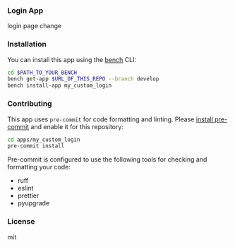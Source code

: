 ### Login App

login page change

### Installation

You can install this app using the [bench](https://github.com/frappe/bench) CLI:

```bash
cd $PATH_TO_YOUR_BENCH
bench get-app $URL_OF_THIS_REPO --branch develop
bench install-app my_custom_login
```

### Contributing

This app uses `pre-commit` for code formatting and linting. Please [install pre-commit](https://pre-commit.com/#installation) and enable it for this repository:

```bash
cd apps/my_custom_login
pre-commit install
```

Pre-commit is configured to use the following tools for checking and formatting your code:

- ruff
- eslint
- prettier
- pyupgrade

### License

mit
